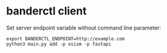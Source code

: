 # banderctl client

Set server endpoint variable without command line parameter:

```shell
export BANDERCTL_ENDPOINT=http://example.com
python3 main.py add -p osism -p fastapi
```

